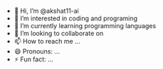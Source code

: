 - 👋 Hi, I’m @akshat11-ai
- 👀 I’m interested in coding and programing
- 🌱 I’m currently learning programming languages
- 💞️ I’m looking to collaborate on 
- 📫 How to reach me ...
- 😄 Pronouns: ...
- ⚡ Fun fact: ...

<!---
akshat11-ai/akshat11-ai is a ✨ special ✨ repository because its `README.md` (this file) appears on your GitHub profile.
You can click the Preview link to take a look at your changes.
--->
